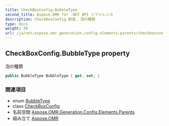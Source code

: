 ```yaml
---
title: CheckBoxConfig.BubbleType
second_title: Aspose.OMR for .NET API リファレンス
description: CheckBoxConfig 財産. 泡の種類
type: docs
weight: 30
url: /ja/net/aspose.omr.generation.config.elements.parents/checkboxconfig/bubbletype/
---
```

## CheckBoxConfig.BubbleType property

泡の種類

```csharp
public BubbleType BubbleType { get; set; }
```

### 関連項目

* enum [BubbleType](../../../aspose.omr.generation.config.enums/bubbletype/)
* class [CheckBoxConfig](../)
* 名前空間 [Aspose.OMR.Generation.Config.Elements.Parents](../../checkboxconfig/)
* 組み立て [Aspose.OMR](../../../)


